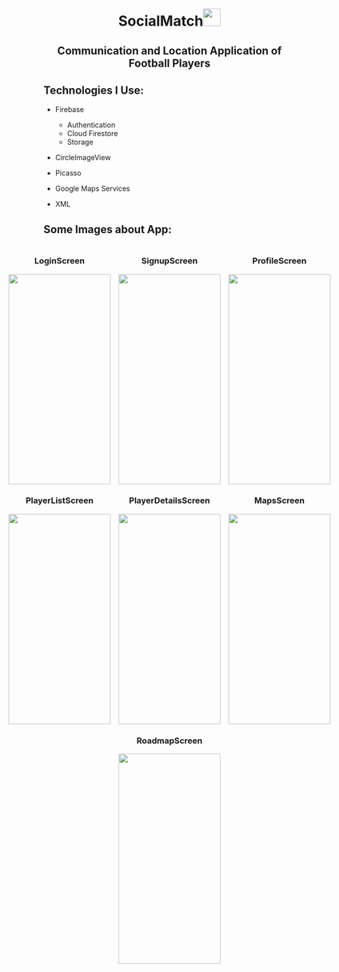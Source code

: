 <h1 align="center">SocialMatch<img src="https://media.giphy.com/media/eUvDjeBbgw5vce0Nz1/giphy.gif" width="35px" height="35px"> </h1>

<h2 align="center">Communication and Location Application of Football Players</h2>


<h2 align="left">Technologies I Use:</h2>

-  Firebase

    -  Authentication
    -  Cloud Firestore
    -  Storage

- CircleImageView

- Picasso

- Google Maps Services

- XML


<!-- Languages and Tools -->
<h2 align="left">Some Images about App:</h2>

<div class="images">
    <div class="row" style="display: flex; gap: 1rem; justify-content: center;">
        <div class="col">
            <h3 align="middle">LoginScreen</h3>
            <img src="https://imagesharing.com/uploads/20230403/8e2459b2a20a8b594b90f09a62b74066ea9c6a1f.png"
                align="middle" width="204" height="420">
        </div>
        <div class="col">
            <h3 align="middle">SignupScreen</h3>
            <img src="https://imagesharing.com/uploads/20230403/784e1d7ab7fea6012d4dce17105690dfef83fd54.png"
                align="middle" width="204" height="420">
        </div>
        <div class="col">
            <h3 align="middle">ProfileScreen</h3>
            <img src="https://imagesharing.com/uploads/20230403/11d0b7410d98ac779ebf3acb1a73c5f67f444b8e.png"
                align="middle" width="204" height="420">
        </div>
    </div>
    <div class="row" style="display: flex; gap: 1rem; justify-content: center;">
        <div class="col">
            <h3 align="middle">PlayerListScreen</h3>
            <img src="https://imagesharing.com/uploads/20230403/904354ed0d8688d06332a8bbfed4ccefde657850.png"
                align="middle" width="204" height="420">
        </div>
        <div class="col">
            <h3 align="middle">PlayerDetailsScreen</h3>
            <img src="https://imagesharing.com/uploads/20230403/a7d1dc590b3af42d41db4d0b22d67d52d53feda4.png"
                align="middle" width="204" height="420">
        </div>
        <div class="col">
            <h3 align="middle">MapsScreen</h3>
            <img src="https://imagesharing.com/uploads/20230403/96762c67a1b95e75680fd6b450de9c513b447a6c.png"
                align="middle" width="204" height="420">
        </div>
    </div>
    <div class="row" style="display: flex; gap: 1rem; justify-content: center;">
        <div class="col">
            <h3 align="middle">RoadmapScreen</h3>
            <img src="https://imagesharing.com/uploads/20230403/831f9f4f3fa5622ab2a3a1d6c77b53c0af4e95a2.png"
                align="middle" width="204" height="420">
        </div>
    </div>
</div>


